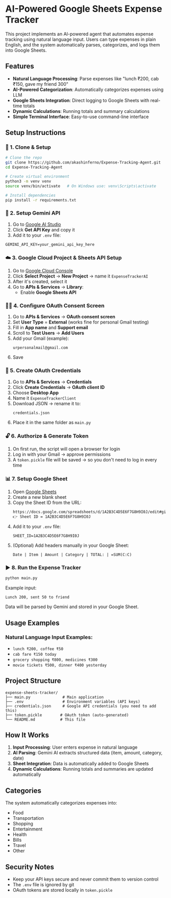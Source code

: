 # AI-Powered Google Sheets Expense Tracker

This project implements an AI-powered agent that automates expense tracking using natural language input. Users can type expenses in plain English, and the system automatically parses, categorizes, and logs them into Google Sheets.

## Features

- **Natural Language Processing**: Parse expenses like "lunch ₹200, cab ₹150, gave my friend 300"
- **AI-Powered Categorization**: Automatically categorizes expenses using LLM
- **Google Sheets Integration**: Direct logging to Google Sheets with real-time totals
- **Dynamic Calculations**: Running totals and summary calculations
- **Simple Terminal Interface**: Easy-to-use command-line interface

## Setup Instructions

### 🚀 1. Clone & Setup

```bash
# Clone the repo
git clone https://github.com/akashinferno/Expense-Tracking-Agent.git
cd Expense-Tracking-Agent

# Create virtual environment
python3 -m venv venv
source venv/bin/activate   # On Windows use: venv\Scripts\activate

# Install dependencies
pip install -r requirements.txt
```

### 🔑 2. Setup Gemini API
1. Go to [Google AI Studio](https://makersuite.google.com/app/apikey)
2. Click **Get API Key** and copy it
3. Add it to your `.env` file:

```env
GEMINI_API_KEY=your_gemini_api_key_here
```

### ☁️ 3. Google Cloud Project & Sheets API Setup
1. Go to [Google Cloud Console](https://console.cloud.google.com/)
2. Click **Select Project** → **New Project** → name it `ExpenseTrackerAI`
3. After it's created, select it
4. Go to **APIs & Services** → **Library**:
   - Enable **Google Sheets API**
   
### 🧑‍💻 4. Configure OAuth Consent Screen
1. Go to **APIs & Services** → **OAuth consent screen**
2. Set **User Type** = **External** (works fine for personal Gmail testing)
3. Fill in **App name** and **Support email**
4. Scroll to **Test Users** → **Add Users**
5. Add your Gmail (example):
   ```
   urpersonalmail@gmail.com
   ```
6. Save

### 🔐 5. Create OAuth Credentials
1. Go to **APIs & Services** → **Credentials**
2. Click **Create Credentials** → **OAuth client ID**
3. Choose **Desktop App**
4. Name it `ExpenseTrackerClient`
5. Download JSON → rename it to:
   ```
   credentials.json
   ```
6. Place it in the same folder as `main.py`

### 🔓 6. Authorize & Generate Token
1. On first run, the script will open a browser for login
2. Log in with your Gmail → approve permissions
3. A `token.pickle` file will be saved → so you don't need to log in every time

### 📊 7. Setup Google Sheet
1. Open [Google Sheets](https://sheets.google.com)
2. Create a new blank sheet
3. Copy the Sheet ID from the URL:
   ```bash
   https://docs.google.com/spreadsheets/d/1A2B3C4D5E6F7G8H9I0J/edit#gid=0
   👉 Sheet ID = 1A2B3C4D5E6F7G8H9I0J
   ```
4. Add it to your `.env` file:
   ```env
   SHEET_ID=1A2B3C4D5E6F7G8H9I0J
   ```
5. (Optional) Add headers manually in your Google Sheet:
   ```
   Date | Item | Amount | Category | TOTAL: | =SUM(C:C)
   ```

### ▶️ 8. Run the Expense Tracker
```bash
python main.py
```

Example input:
```
Lunch 200, sent 50 to friend
```
Data will be parsed by Gemini and stored in your Google Sheet.

## Usage Examples

### Natural Language Input Examples:
- `lunch ₹200, coffee ₹50`
- `cab fare ₹150 today`
- `grocery shopping ₹800, medicines ₹300`
- `movie tickets ₹500, dinner ₹400 yesterday`


## Project Structure

```
expense-sheets-tracker/
├── main.py              # Main application
├── .env                 # Environment variables (API keys)
├── credentials.json     # Google API credentials (you need to add this)
├── token.pickle        # OAuth token (auto-generated)
└── README.md           # This file
```

## How It Works

1. **Input Processing**: User enters expense in natural language
2. **AI Parsing**: Gemini AI extracts structured data (item, amount, category, date)
3. **Sheet Integration**: Data is automatically added to Google Sheets
4. **Dynamic Calculations**: Running totals and summaries are updated automatically

## Categories

The system automatically categorizes expenses into:
- Food
- Transportation  
- Shopping
- Entertainment
- Health
- Bills
- Travel
- Other

## Security Notes

- Keep your API keys secure and never commit them to version control
- The `.env` file is ignored by git
- OAuth tokens are stored locally in `token.pickle`

